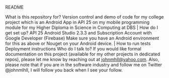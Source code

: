 README

What is this repository for?
Version control and demo of code for my college project which is an Android App in API 25 on my mobile programming module for my Higher Diploma in Science in Computing at DBS | 
How do I get set up?
API 25 Android Studio 2.3.3 and Subscription Account with Google Developer (Firebase)
Make sure you have an Android environment for this as above or Nouget on your Android device. |
How to run tests Deployment instructions
Who do I talk to?
If you would like formal documentation on this project (available for my other projects in dedicated repos), please let me know by reaching out at johnmhll@yahoo.com. Also, please note that if you are in the software industry and follow me on Twitter @johnmlhll, I will follow you back when I see your follow.
